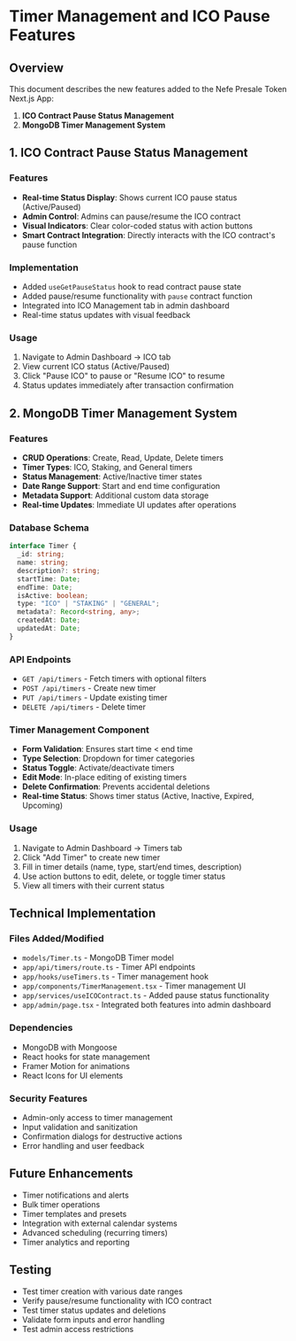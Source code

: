 # Timer Management and ICO Pause Features

## Overview
This document describes the new features added to the Nefe Presale Token Next.js App:

1. **ICO Contract Pause Status Management**
2. **MongoDB Timer Management System**

## 1. ICO Contract Pause Status Management

### Features
- **Real-time Status Display**: Shows current ICO pause status (Active/Paused)
- **Admin Control**: Admins can pause/resume the ICO contract
- **Visual Indicators**: Clear color-coded status with action buttons
- **Smart Contract Integration**: Directly interacts with the ICO contract's pause function

### Implementation
- Added `useGetPauseStatus` hook to read contract pause state
- Added pause/resume functionality with `pause` contract function
- Integrated into ICO Management tab in admin dashboard
- Real-time status updates with visual feedback

### Usage
1. Navigate to Admin Dashboard → ICO tab
2. View current ICO status (Active/Paused)
3. Click "Pause ICO" to pause or "Resume ICO" to resume
4. Status updates immediately after transaction confirmation

## 2. MongoDB Timer Management System

### Features
- **CRUD Operations**: Create, Read, Update, Delete timers
- **Timer Types**: ICO, Staking, and General timers
- **Status Management**: Active/Inactive timer states
- **Date Range Support**: Start and end time configuration
- **Metadata Support**: Additional custom data storage
- **Real-time Updates**: Immediate UI updates after operations

### Database Schema
```typescript
interface Timer {
  _id: string;
  name: string;
  description?: string;
  startTime: Date;
  endTime: Date;
  isActive: boolean;
  type: "ICO" | "STAKING" | "GENERAL";
  metadata?: Record<string, any>;
  createdAt: Date;
  updatedAt: Date;
}
```

### API Endpoints
- `GET /api/timers` - Fetch timers with optional filters
- `POST /api/timers` - Create new timer
- `PUT /api/timers` - Update existing timer
- `DELETE /api/timers` - Delete timer

### Timer Management Component
- **Form Validation**: Ensures start time < end time
- **Type Selection**: Dropdown for timer categories
- **Status Toggle**: Activate/deactivate timers
- **Edit Mode**: In-place editing of existing timers
- **Delete Confirmation**: Prevents accidental deletions
- **Real-time Status**: Shows timer status (Active, Inactive, Expired, Upcoming)

### Usage
1. Navigate to Admin Dashboard → Timers tab
2. Click "Add Timer" to create new timer
3. Fill in timer details (name, type, start/end times, description)
4. Use action buttons to edit, delete, or toggle timer status
5. View all timers with their current status

## Technical Implementation

### Files Added/Modified
- `models/Timer.ts` - MongoDB Timer model
- `app/api/timers/route.ts` - Timer API endpoints
- `app/hooks/useTimers.ts` - Timer management hook
- `app/components/TimerManagement.tsx` - Timer management UI
- `app/services/useICOContract.ts` - Added pause status functionality
- `app/admin/page.tsx` - Integrated both features into admin dashboard

### Dependencies
- MongoDB with Mongoose
- React hooks for state management
- Framer Motion for animations
- React Icons for UI elements

### Security Features
- Admin-only access to timer management
- Input validation and sanitization
- Confirmation dialogs for destructive actions
- Error handling and user feedback

## Future Enhancements
- Timer notifications and alerts
- Bulk timer operations
- Timer templates and presets
- Integration with external calendar systems
- Advanced scheduling (recurring timers)
- Timer analytics and reporting

## Testing
- Test timer creation with various date ranges
- Verify pause/resume functionality with ICO contract
- Test timer status updates and deletions
- Validate form inputs and error handling
- Test admin access restrictions